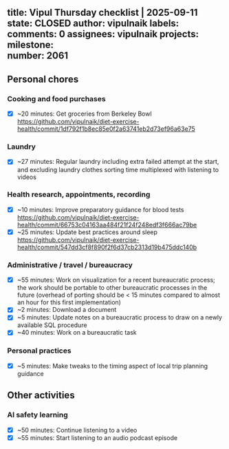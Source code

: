 title:	Vipul Thursday checklist | 2025-09-11
state:	CLOSED
author:	vipulnaik
labels:	
comments:	0
assignees:	vipulnaik
projects:	
milestone:	
number:	2061
--
## Personal chores

### Cooking and food purchases

- [x] ~20 minutes: Get groceries from Berkeley Bowl https://github.com/vipulnaik/diet-exercise-health/commit/1df792f1b8ec85e0f2a63741eb2d73ef96a63e75

### Laundry

- [x] ~27 minutes: Regular laundry including extra failed attempt at the start, and excluding laundry clothes sorting time multiplexed with listening to videos

### Health research, appointments, recording

- [x] ~10 minutes: Improve preparatory guidance for blood tests https://github.com/vipulnaik/diet-exercise-health/commit/66753c04163aa484f21f24f248edf3f666ac79be
- [x] ~25 minutes: Update best practices around sleep https://github.com/vipulnaik/diet-exercise-health/commit/547dd3cf8f890f2f6d37cb2313d19b475ddc140b

### Administrative / travel / bureaucracy

- [x] ~55 minutes: Work on visualization for a recent bureaucratic process; the work should be portable to other bureaucratic processes in the future (overhead of porting should be < 15 minutes compared to almost an hour for this first implementation)
- [x] ~2 minutes: Download a document
- [x] ~5 minutes: Update notes on a bureaucratic process to draw on a newly available SQL procedure
- [x] ~40 minutes: Work on a bureaucratic task

### Personal practices

- [x] ~5 minutes: Make tweaks to the timing aspect of local trip planning guidance

## Other activities

### AI safety learning

- [x] ~50 minutes: Continue listening to a video
- [x] ~55 minutes: Start listening to an audio podcast episode
